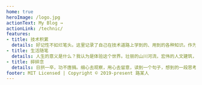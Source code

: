 ```yaml
---
home: true
heroImage: /logo.jpg
actionText: My Blog →
actionLink: /technic/
features:
- title: 技术积累
  details: 好记性不如烂笔头。这里记录了自己在技术道路上学到的、用到的各种知识。作为一个备忘录，让自己能够随时回顾。
- title: 生活随笔
  details: 人生的意义是什么？我认为是体验这个世界。壮丽的山川河流，宏伟的人文建筑，千奇百怪的虫鱼鸟兽，千里挑一的有趣灵魂...有太多的美好我们可以去体验。为什么不能将他们记录下来呢？
- title: 碎碎念
  details: 日拱一卒，功不唐捐。细心去观察，用心去留意，读到一个句子，想到的一段思考，每一天都会有值得记录下来的小想法，我会将它放在这里。
footer: MIT Licensed | Copyright © 2019-present 路某人
---
```

